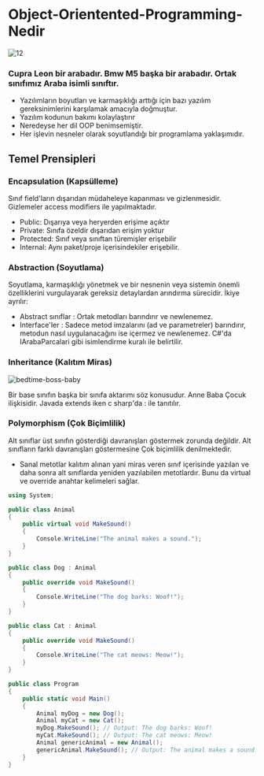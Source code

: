 # Object-Orientented-Programming-Nedir


![12](https://github.com/basrioglumehmet/Object-Orientented-Programming-Nedir/assets/166669195/d4f93898-73af-444a-a8b8-900339a84d5c)

### Cupra Leon bir arabadır. Bmw M5 başka bir arabadır. Ortak sınıfımız Araba isimli sınıftır.

- Yazılımların boyutları ve karmaşıklığı arttığı için bazı yazılım gereksinimlerini karşılamak amacıyla doğmuştur.
- Yazılım kodunun bakımı kolaylaştırır
- Neredeyse her dil OOP benimsemiştir.
- Her işlevin nesneler olarak soyutlandığı bir programlama yaklaşımıdır.

## Temel Prensipleri
### Encapsulation (Kapsülleme)

Sınıf field'ların dışarıdan müdaheleye kapanması ve gizlenmesidir. Gizlemeler access modifiers ile yapılmaktadır.
- Public: Dışarıya veya heryerden erişime açıktır
- Private: Sınıfa özeldir dışarıdan erişim yoktur
- Protected: Sınıf veya sınıftan türemişler erişebilir
- Internal: Aynı paket/proje içerisindekiler erişebilir.

### Abstraction (Soyutlama)

Soyutlama, karmaşıklığı yönetmek ve bir nesnenin veya sistemin önemli özelliklerini vurgulayarak gereksiz detaylardan arındırma sürecidir. 
İkiye ayrılır:
- Abstract sınıflar : Ortak metodları barındırır ve newlenemez.
- Interface'ler : Sadece metod imzalarını (ad ve parametreler) barındırır, metodun nasıl uygulanacağını ise içermez ve newlenemez. C#'da IArabaParcalari gibi isimlendirme kuralı ile belirtilir.

### Inheritance (Kalıtım Miras)
![bedtime-boss-baby](https://github.com/basrioglumehmet/Object-Orientented-Programming-Nedir/assets/166669195/da2f070d-cb0d-4cba-a87c-14038f4ee67b)

Bir base sınıfın başka bir sınıfa aktarımı söz konusudur. Anne Baba Çocuk ilişkisidir. Javada extends iken c sharp'da : ile tanıtılır.


### Polymorphism (Çok Biçimlilik)
Alt sınıflar üst sınıfın gösterdiği davranışları göstermek zorunda değildir. Alt sınıfların farklı davranışları göstermesine Çok biçimlilik denilmektedir.
- Sanal metotlar kalıtım alınan yani miras veren sınıf içerisinde yazılan ve daha sonra alt sınıflarda yeniden yazılabilen metotlardır. Bunu da virtual ve override anahtar kelimeleri sağlar.
```c#
using System;

public class Animal
{
    public virtual void MakeSound()
    {
        Console.WriteLine("The animal makes a sound.");
    }
}

public class Dog : Animal
{
    public override void MakeSound()
    {
        Console.WriteLine("The dog barks: Woof!");
    }
}

public class Cat : Animal
{
    public override void MakeSound()
    {
        Console.WriteLine("The cat meows: Meow!");
    }
}

public class Program
{
    public static void Main()
    {
        Animal myDog = new Dog();
        Animal myCat = new Cat();
        myDog.MakeSound(); // Output: The dog barks: Woof!
        myCat.MakeSound(); // Output: The cat meows: Meow!
        Animal genericAnimal = new Animal();
        genericAnimal.MakeSound(); // Output: The animal makes a sound.
    }
}
```
